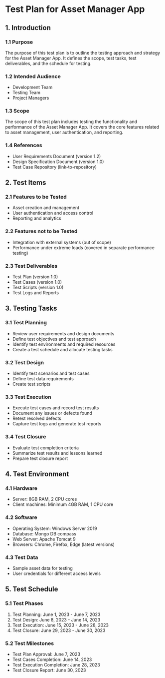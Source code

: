 # Test Plan for Asset Manager App

## 1. Introduction
### 1.1 Purpose
The purpose of this test plan is to outline the testing approach and strategy for the Asset Manager App. It defines the scope, test tasks, test deliverables, and the schedule for testing.

### 1.2 Intended Audience
- Development Team
- Testing Team
- Project Managers

### 1.3 Scope
The scope of this test plan includes testing the functionality and performance of the Asset Manager App. It covers the core features related to asset management, user authentication, and reporting.

### 1.4 References
- User Requirements Document (version 1.2)
- Design Specification Document (version 1.0)
- Test Case Repository (link-to-repository)

## 2. Test Items
### 2.1 Features to be Tested
- Asset creation and management
- User authentication and access control
- Reporting and analytics

### 2.2 Features not to be Tested
- Integration with external systems (out of scope)
- Performance under extreme loads (covered in separate performance testing)

### 2.3 Test Deliverables
- Test Plan (version 1.0)
- Test Cases (version 1.0)
- Test Scripts (version 1.0)
- Test Logs and Reports

## 3. Testing Tasks
### 3.1 Test Planning
- Review user requirements and design documents
- Define test objectives and test approach
- Identify test environments and required resources
- Create a test schedule and allocate testing tasks

### 3.2 Test Design
- Identify test scenarios and test cases
- Define test data requirements
- Create test scripts

### 3.3 Test Execution
- Execute test cases and record test results
- Document any issues or defects found
- Retest resolved defects
- Capture test logs and generate test reports

### 3.4 Test Closure
- Evaluate test completion criteria
- Summarize test results and lessons learned
- Prepare test closure report

## 4. Test Environment
### 4.1 Hardware
- Server: 8GB RAM, 2 CPU cores
- Client machines: Minimum 4GB RAM, 1 CPU core

### 4.2 Software
- Operating System: Windows Server 2019
- Database: Mongo DB compass
- Web Server: Apache Tomcat 9
- Browsers: Chrome, Firefox, Edge (latest versions)

### 4.3 Test Data
- Sample asset data for testing
- User credentials for different access levels

## 5. Test Schedule
### 5.1 Test Phases
1. Test Planning: June 1, 2023 - June 7, 2023
2. Test Design: June 8, 2023 - June 14, 2023
3. Test Execution: June 15, 2023 - June 28, 2023
4. Test Closure: June 29, 2023 - June 30, 2023

### 5.2 Test Milestones
- Test Plan Approval: June 7, 2023
- Test Cases Completion: June 14, 2023
- Test Execution Completion: June 28, 2023
- Test Closure Report: June 30, 2023


